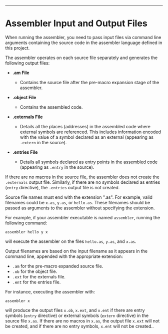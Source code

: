 ---

# Assembler Input and Output Files

When running the assembler, you need to pass input files via command line arguments containing the source code in the assembler language defined in this project.

The assembler operates on each source file separately and generates the following output files:

- **.am File**
  - Contains the source file after the pre-macro expansion stage of the assembler.

- **.object File**
  - Contains the assembled code.

- **.externals File**
  - Details all the places (addresses) in the assembled code where external symbols are referenced. This includes information encoded with the value of a symbol declared as an external (appearing as `.extern` in the source).

- **.entries File**
  - Details all symbols declared as entry points in the assembled code (appearing as `.entry` in the source).

If there are no macros in the source file, the assembler does not create the `.externals` output file. Similarly, if there are no symbols declared as entries (`entry` directive), the `.entries` output file is not created.

Source file names must end with the extension ".as". For example, valid filenames could be `x.as`, `y.as`, or `hello.as`. These filenames should be passed as arguments to the assembler without specifying the extension.

For example, if your assembler executable is named `assembler`, running the following command:

```
assembler hello y x
```

will execute the assembler on the files `hello.as`, `y.as`, and `x.as`.

Output filenames are based on the input filename as it appears in the command line, appended with the appropriate extension:
- `.am` for the pre-macro expanded source file.
- `.ob` for the object file.
- `.ext` for the externals file.
- `.ent` for the entries file.

For instance, executing the assembler with:

```
assembler x
```

will produce the output files `x.ob`, `x.ext`, and `x.ent` if there are entry symbols (`entry` directive) or external symbols (`extern` directive) in the source file `x.as`. If there are no macros in `x.as`, the output file `x.ext` will not be created, and if there are no entry symbols, `x.ent` will not be created..

